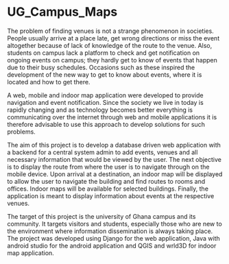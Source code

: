 # UG_Campus_Maps
The problem of finding venues is not a strange phenomenon in societies. People usually arrive at a place late, get wrong directions or miss the event altogether because of lack of knowledge of the route to the venue. Also, students on campus lack a platform to check and get notification on ongoing events on campus; they hardly get to know of events that happen due to their busy schedules. Occasions such as these inspired the development of the new way to get to know about events, where it is located and how to get there.

A web, mobile and indoor map application were developed to provide navigation and event notification. Since the society we live in today is rapidly changing and as technology becomes better everything is communicating over the internet through web and mobile applications it is therefore advisable to use this approach to develop solutions for such problems.

The aim of this project is to develop a database driven web application with a backend for a central system admin to add events, venues and all necessary information that would be viewed by the user. The next objective is to display the route from where the user is to navigate through on the mobile device. Upon arrival at a destination, an indoor map will be displayed to allow the user to navigate the building and find routes to rooms and offices. Indoor maps will be available for selected buildings. Finally, the application is meant to display information about events at the respective venues.

The target of this project is the university of Ghana campus and its community. It targets visitors and students, especially those who are new to the environment where information dissemination is always taking place. The project was developed using Django for the web application, Java with android studio for the android application and QGIS and wrld3D for indoor map application.
